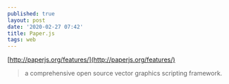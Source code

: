 ```yaml
---
published: true
layout: post
date: '2020-02-27 07:42'
title: Paper.js
tags: web 
---
```

[http://paperjs.org/features/](http://paperjs.org/features/)

>  a comprehensive open source vector graphics scripting framework.
